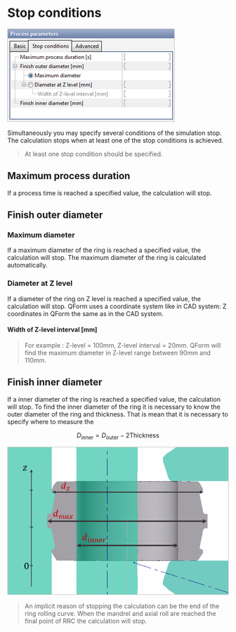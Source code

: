 # Stop conditions

![Stop conditions tab](../.gitbook/assets/2.-stop-conditions.png)

Simultaneously you may specify several conditions of the simulation stop. The calculation stops when at least one of the stop conditions is achieved.

> At least one stop condition should be specified.

## Maximum process duration

If a process time is reached a specified value, the calculation will stop.

## Finish outer diameter

### Maximum diameter

If a maximum diameter of the ring is reached a specified value, the calculation will stop. The maximum diameter of the ring is calculated automatically.

### Diameter at Z level

If a diameter of the ring on Z level is reached a specified value, the calculation will stop. QForm uses a coordinate system like in CAD system: Z coordinates in QForm the same as in the CAD system.

#### Width of Z-level interval \[mm\]

> For example : Z-level = 100mm, Z-level interval = 20mm. QForm will find the maximum diameter in Z-level range between 90mm and 110mm.

## Finish inner diameter

If a inner diameter of the ring is reached a specified value, the calculation will stop. To find the inner diameter of the ring it is necessary to know the outer diameter of the ring and thickness. That is mean that it is necessary to specify where to measure the

$$
D_{\text {inner}}=D_{\text {outer}} - 2 \text{Thickness}
$$

![](../.gitbook/assets/2.-stop-conditions-2.png)

> An implicit reason of stopping the calculation can be the end of the ring rolling curve. When the mandrel and axial roll are reached the final point of RRC the calculation will stop.

